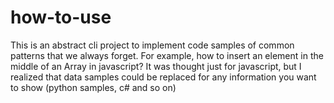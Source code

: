 # how-to-use

This is an abstract cli project to implement code samples of common patterns that we always forget. For example, how to insert an element in the middle of an Array in javascript?
It was thought just for javascript, but I realized that data samples could be replaced for any information you want to show (python samples, c# and so on)  
